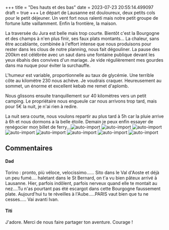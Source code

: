 +++
title = "Des hauts et des bas"
date = 2023-07-23 20:55:14.499097
draft = true
+++
Le départ de Lausanne est douloureux, deux petits cols pour le petit déjeuner.
Un vent fort nous ralenti mais notre petit groupe de fortune lutte vaillamment. Enfin la frontière, la maison.

La traversée du Jura est belle mais trop courte. Bientôt c'est la Bourgogne et des champs à n'en plus finir, ses faux plats montants... La chaleur, sans être accablante, combinée à l'effort intense que nous produisons pour rester dans les clous de notre planning, nous fait dégouliner. La pause des 200km est célébrée avec un saut dans une fontaine publique devant les yeux ébahis des convives d'un mariage. Je vide régulièrement mes gourdes dans ma nuque pour éviter la surchauffe.

L'humeur est variable, proportionnelle au taux de glycémie. Une terrible côte au kilomètre 230 nous achève. Je voudrais craquer. Heureusement au sommet, un énorme et excellent kebab me remet d'aplomb.

Nous glissons ensuite tranquillement sur 40 kilomètres vers un petit camping. Le propriétaire nous engueule car nous arrivons trop tard, mais pour 5€ la nuit, je n'ai rien à redire.

La nuit sera courte, nous voulons repartir au plus tard à 5h car la pluie arrive à 6h et nous dormons a la belle étoile. Demain je peux enfin essayer de renégocier mon billet de ferry...![auto-import](https://thumbsnap.com/i/nrh8ZShG.jpg)
![auto-import](https://thumbsnap.com/i/FuzN792d.jpg)
![auto-import](https://thumbsnap.com/i/fT9crfGm.jpg)
![auto-import](https://thumbsnap.com/i/nZhFHv6K.jpg)
![auto-import](https://thumbsnap.com/i/7df1qT3Q.jpg)
![auto-import](https://thumbsnap.com/i/fiGBjrWT.jpg)
![auto-import](https://thumbsnap.com/i/y5QXjYTL.jpg)
![auto-import](https://thumbsnap.com/i/JKXz6Lzc.jpg)
## Commentaires
#### Dad
Torino : pronto, più véloce, velocissimo...... Sito dans le Val d'Aoste et déjà un peu fumé.... haletant dans le St Bernard, on t'a vu bien pâteux arrivé à Lausanne.
Hier, parfois indôlent, parfois nerveux quand elle te montait au nez....Tu n'as pourtant pas été escargot dans cette Bourgogne faussement plate.
Aujourd'hui tu te réveilles à l'Aube.....PARIS vaut bien que tu ne cesses.....
Vai avanti Ivan.
#### Titi
J'adore. Merci de nous faire partager ton aventure. Courage !
